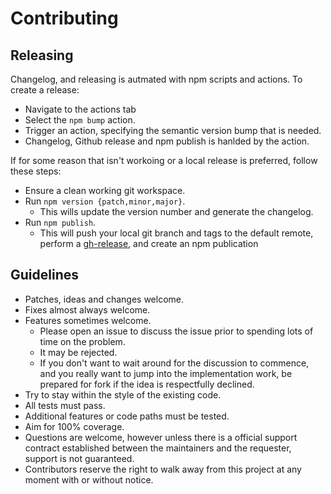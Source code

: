 # Contributing

## Releasing

Changelog, and releasing is autmated with npm scripts and actions.  To create a release:

- Navigate to the actions tab
- Select the `npm bump` action.
- Trigger an action, specifying the semantic version bump that is needed.
- Changelog, Github release and npm publish is hanlded by the action.

If for some reason that isn't workoing or a local release is preferred, follow these steps:

- Ensure a clean working git workspace.
- Run `npm version {patch,minor,major}`.
  - This wills update the version number and generate the changelog.
- Run `npm publish`.
  - This will push your local git branch and tags to the default remote, perform a [gh-release](https://ghub.io/gh-release), and create an npm publication

## Guidelines

- Patches, ideas and changes welcome.
- Fixes almost always welcome.
- Features sometimes welcome.
  - Please open an issue to discuss the issue prior to spending lots of time on the problem.  
  - It may be rejected.  
  - If you don't want to wait around for the discussion to commence, and you really want to jump into the implementation work, be prepared for fork if the idea is respectfully declined.
- Try to stay within the style of the existing code.
- All tests must pass.
- Additional features or code paths must be tested.
- Aim for 100% coverage.
- Questions are welcome, however unless there is a official support contract established between the maintainers and the requester, support is not guaranteed.
- Contributors reserve the right to walk away from this project at any moment with or without notice.
